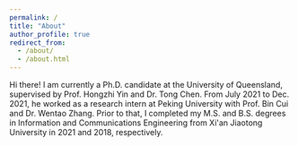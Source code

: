 ```yaml
---
permalink: /
title: "About"
author_profile: true
redirect_from: 
  - /about/
  - /about.html
---
```



Hi there! I am currently a Ph.D. candidate at the University of Queensland, supervised by Prof. Hongzhi Yin and Dr. Tong Chen. 
From July 2021 to Dec. 2021, he worked as a research intern at Peking University with Prof. Bin Cui and Dr. Wentao Zhang. 
Prior to that, I completed my M.S. and B.S. degrees in Information and Communications Engineering from Xi'an Jiaotong University in 2021 and 2018, respectively.
